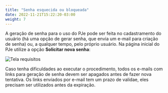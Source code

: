 ```yaml
---
title: "Senha esquecida ou bloqueada"
date: 2022-11-21T15:22:20-03:00
weight: 7
---
```


A geração de senha para o uso do PJe pode ser feita no cadastramento do usuário (há uma opção de gerar senha, que envia um e-mail para criação de senha) ou, a qualquer tempo, pelo próprio usuário. Na página inicial do PJe utilize a opção **Solicitar nova senha**:

![Tela requisitos](/imagens/solicitar_senha.jpg)

Caso tenha dificuldades ao executar o procedimento, todos os e-mails com links para geração de senha devem ser apagados antes de fazer nova tentativa. Os links enviados por e-mail tem um prazo de validae, eles precisam ser utilizados antes da expiração.
